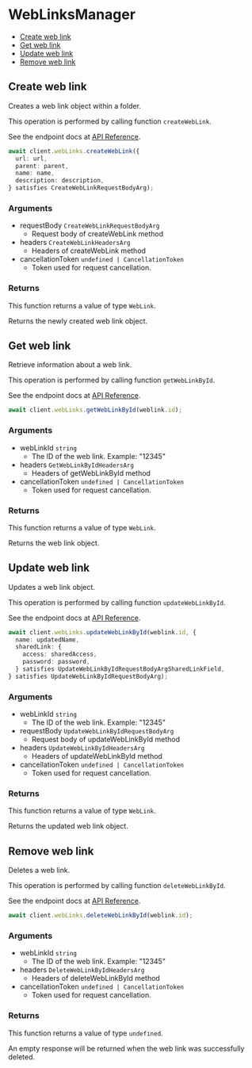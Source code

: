 # WebLinksManager

- [Create web link](#create-web-link)
- [Get web link](#get-web-link)
- [Update web link](#update-web-link)
- [Remove web link](#remove-web-link)

## Create web link

Creates a web link object within a folder.

This operation is performed by calling function `createWebLink`.

See the endpoint docs at
[API Reference](https://developer.box.com/reference/post-web-links/).

<!-- sample post_web_links -->

```ts
await client.webLinks.createWebLink({
  url: url,
  parent: parent,
  name: name,
  description: description,
} satisfies CreateWebLinkRequestBodyArg);
```

### Arguments

- requestBody `CreateWebLinkRequestBodyArg`
  - Request body of createWebLink method
- headers `CreateWebLinkHeadersArg`
  - Headers of createWebLink method
- cancellationToken `undefined | CancellationToken`
  - Token used for request cancellation.

### Returns

This function returns a value of type `WebLink`.

Returns the newly created web link object.

## Get web link

Retrieve information about a web link.

This operation is performed by calling function `getWebLinkById`.

See the endpoint docs at
[API Reference](https://developer.box.com/reference/get-web-links-id/).

<!-- sample get_web_links_id -->

```ts
await client.webLinks.getWebLinkById(weblink.id);
```

### Arguments

- webLinkId `string`
  - The ID of the web link. Example: "12345"
- headers `GetWebLinkByIdHeadersArg`
  - Headers of getWebLinkById method
- cancellationToken `undefined | CancellationToken`
  - Token used for request cancellation.

### Returns

This function returns a value of type `WebLink`.

Returns the web link object.

## Update web link

Updates a web link object.

This operation is performed by calling function `updateWebLinkById`.

See the endpoint docs at
[API Reference](https://developer.box.com/reference/put-web-links-id/).

<!-- sample put_web_links_id -->

```ts
await client.webLinks.updateWebLinkById(weblink.id, {
  name: updatedName,
  sharedLink: {
    access: sharedAccess,
    password: password,
  } satisfies UpdateWebLinkByIdRequestBodyArgSharedLinkField,
} satisfies UpdateWebLinkByIdRequestBodyArg);
```

### Arguments

- webLinkId `string`
  - The ID of the web link. Example: "12345"
- requestBody `UpdateWebLinkByIdRequestBodyArg`
  - Request body of updateWebLinkById method
- headers `UpdateWebLinkByIdHeadersArg`
  - Headers of updateWebLinkById method
- cancellationToken `undefined | CancellationToken`
  - Token used for request cancellation.

### Returns

This function returns a value of type `WebLink`.

Returns the updated web link object.

## Remove web link

Deletes a web link.

This operation is performed by calling function `deleteWebLinkById`.

See the endpoint docs at
[API Reference](https://developer.box.com/reference/delete-web-links-id/).

<!-- sample delete_web_links_id -->

```ts
await client.webLinks.deleteWebLinkById(weblink.id);
```

### Arguments

- webLinkId `string`
  - The ID of the web link. Example: "12345"
- headers `DeleteWebLinkByIdHeadersArg`
  - Headers of deleteWebLinkById method
- cancellationToken `undefined | CancellationToken`
  - Token used for request cancellation.

### Returns

This function returns a value of type `undefined`.

An empty response will be returned when the web link
was successfully deleted.
